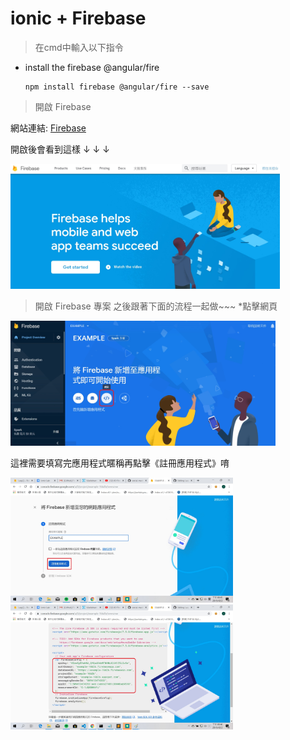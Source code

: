 # ionic + Firebase
>在cmd中輸入以下指令
* install the firebase @angular/fire

      npm install firebase @angular/fire --save
      
      
> 開啟 Firebase

網站連結: [Firebase](https://firebase.google.com/)

開啟後會看到這樣 ↓ ↓ ↓

<img src="教程圖片/startfirebase.jpg" width="ˇ250px" height="200px">

> 開啟 Firebase 專案
之後跟著下面的流程一起做~~~
*點擊網頁

<img src="教程圖片/2.jpg" width="ˇ270px" height="200px">

這裡需要填寫完應用程式暱稱再點擊《註冊應用程式》唷

<img src="教程圖片/3.jpg" width="ˇ250px" height="200px">


<img src="教程圖片/4.jpg" width="ˇ250px" height="200px">
